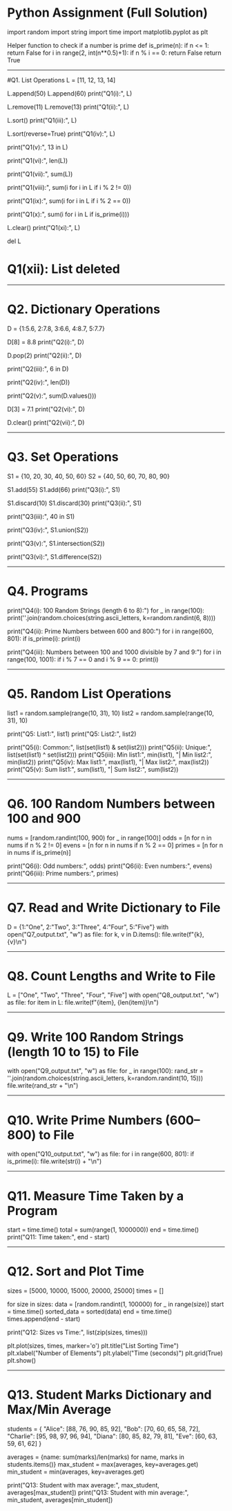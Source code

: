 
# Python Assignment (Full Solution)

import random
import string
import time
import matplotlib.pyplot as plt

Helper function to check if a number is prime
def is_prime(n):
    if n <= 1:
        return False
    for i in range(2, int(n**0.5)+1):
        if n % i == 0:
            return False
    return True

---------------------------------------------
#Q1. List Operations
L = [11, 12, 13, 14]

L.append(50)
L.append(60)
print("Q1(i):", L)

L.remove(11)
L.remove(13)
print("Q1(ii):", L)

L.sort()
print("Q1(iii):", L)

L.sort(reverse=True)
print("Q1(iv):", L)

print("Q1(v):", 13 in L)

print("Q1(vi):", len(L))

print("Q1(vii):", sum(L))

print("Q1(viii):", sum(i for i in L if i % 2 != 0))

print("Q1(ix):", sum(i for i in L if i % 2 == 0))

print("Q1(x):", sum(i for i in L if is_prime(i)))

L.clear()
print("Q1(xi):", L)

del L
# Q1(xii): List deleted

---------------------------------------------
# Q2. Dictionary Operations
D = {1:5.6, 2:7.8, 3:6.6, 4:8.7, 5:7.7}

D[8] = 8.8
print("Q2(i):", D)

D.pop(2)
print("Q2(ii):", D)

print("Q2(iii):", 6 in D)

print("Q2(iv):", len(D))

print("Q2(v):", sum(D.values()))

D[3] = 7.1
print("Q2(vi):", D)

D.clear()
print("Q2(vii):", D)

---------------------------------------------
# Q3. Set Operations
S1 = {10, 20, 30, 40, 50, 60}
S2 = {40, 50, 60, 70, 80, 90}

S1.add(55)
S1.add(66)
print("Q3(i):", S1)

S1.discard(10)
S1.discard(30)
print("Q3(ii):", S1)

print("Q3(iii):", 40 in S1)

print("Q3(iv):", S1.union(S2))

print("Q3(v):", S1.intersection(S2))

print("Q3(vi):", S1.difference(S2))

---------------------------------------------
# Q4. Programs

print("Q4(i): 100 Random Strings (length 6 to 8):")
for _ in range(100):
    print(''.join(random.choices(string.ascii_letters, k=random.randint(6, 8))))

print("Q4(ii): Prime Numbers between 600 and 800:")
for i in range(600, 801):
    if is_prime(i):
        print(i)

print("Q4(iii): Numbers between 100 and 1000 divisible by 7 and 9:")
for i in range(100, 1001):
    if i % 7 == 0 and i % 9 == 0:
        print(i)

---------------------------------------------
# Q5. Random List Operations
list1 = random.sample(range(10, 31), 10)
list2 = random.sample(range(10, 31), 10)

print("Q5: List1:", list1)
print("Q5: List2:", list2)

print("Q5(i): Common:", list(set(list1) & set(list2)))
print("Q5(ii): Unique:", list(set(list1) ^ set(list2)))
print("Q5(iii): Min list1:", min(list1), "| Min list2:", min(list2))
print("Q5(iv): Max list1:", max(list1), "| Max list2:", max(list2))
print("Q5(v): Sum list1:", sum(list1), "| Sum list2:", sum(list2))

---------------------------------------------
# Q6. 100 Random Numbers between 100 and 900
nums = [random.randint(100, 900) for _ in range(100)]
odds = [n for n in nums if n % 2 != 0]
evens = [n for n in nums if n % 2 == 0]
primes = [n for n in nums if is_prime(n)]

print("Q6(i): Odd numbers:", odds)
print("Q6(ii): Even numbers:", evens)
print("Q6(iii): Prime numbers:", primes)

---------------------------------------------
# Q7. Read and Write Dictionary to File
D = {1:"One", 2:"Two", 3:"Three", 4:"Four", 5:"Five"}
with open("Q7_output.txt", "w") as file:
    for k, v in D.items():
        file.write(f"{k}, {v}\n")

---------------------------------------------
# Q8. Count Lengths and Write to File
L = ["One", "Two", "Three", "Four", "Five"]
with open("Q8_output.txt", "w") as file:
    for item in L:
        file.write(f"{item}, {len(item)}\n")

---------------------------------------------
# Q9. Write 100 Random Strings (length 10 to 15) to File
with open("Q9_output.txt", "w") as file:
    for _ in range(100):
        rand_str = ''.join(random.choices(string.ascii_letters, k=random.randint(10, 15)))
        file.write(rand_str + "\n")

---------------------------------------------
# Q10. Write Prime Numbers (600–800) to File
with open("Q10_output.txt", "w") as file:
    for i in range(600, 801):
        if is_prime(i):
            file.write(str(i) + "\n")

---------------------------------------------
# Q11. Measure Time Taken by a Program
start = time.time()
total = sum(range(1, 1000000))
end = time.time()
print("Q11: Time taken:", end - start)

---------------------------------------------
# Q12. Sort and Plot Time
sizes = [5000, 10000, 15000, 20000, 25000]
times = []

for size in sizes:
    data = [random.randint(1, 100000) for _ in range(size)]
    start = time.time()
    sorted_data = sorted(data)
    end = time.time()
    times.append(end - start)

print("Q12: Sizes vs Time:", list(zip(sizes, times)))

plt.plot(sizes, times, marker='o')
plt.title("List Sorting Time")
plt.xlabel("Number of Elements")
plt.ylabel("Time (seconds)")
plt.grid(True)
plt.show()

---------------------------------------------
# Q13. Student Marks Dictionary and Max/Min Average
students = {
    "Alice": [88, 76, 90, 85, 92],
    "Bob": [70, 60, 65, 58, 72],
    "Charlie": [95, 98, 97, 96, 94],
    "Diana": [80, 85, 82, 79, 81],
    "Eve": [60, 63, 59, 61, 62]
}

averages = {name: sum(marks)/len(marks) for name, marks in students.items()}
max_student = max(averages, key=averages.get)
min_student = min(averages, key=averages.get)

print("Q13: Student with max average:", max_student, averages[max_student])
print("Q13: Student with min average:", min_student, averages[min_student])
